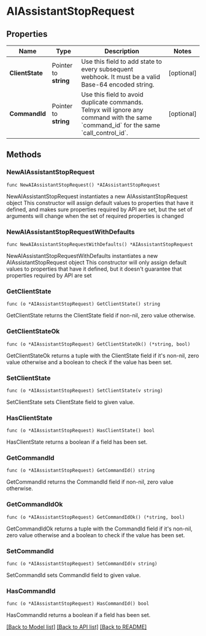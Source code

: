 # AIAssistantStopRequest

## Properties

Name | Type | Description | Notes
------------ | ------------- | ------------- | -------------
**ClientState** | Pointer to **string** | Use this field to add state to every subsequent webhook. It must be a valid Base-64 encoded string. | [optional] 
**CommandId** | Pointer to **string** | Use this field to avoid duplicate commands. Telnyx will ignore any command with the same &#x60;command_id&#x60; for the same &#x60;call_control_id&#x60;. | [optional] 

## Methods

### NewAIAssistantStopRequest

`func NewAIAssistantStopRequest() *AIAssistantStopRequest`

NewAIAssistantStopRequest instantiates a new AIAssistantStopRequest object
This constructor will assign default values to properties that have it defined,
and makes sure properties required by API are set, but the set of arguments
will change when the set of required properties is changed

### NewAIAssistantStopRequestWithDefaults

`func NewAIAssistantStopRequestWithDefaults() *AIAssistantStopRequest`

NewAIAssistantStopRequestWithDefaults instantiates a new AIAssistantStopRequest object
This constructor will only assign default values to properties that have it defined,
but it doesn't guarantee that properties required by API are set

### GetClientState

`func (o *AIAssistantStopRequest) GetClientState() string`

GetClientState returns the ClientState field if non-nil, zero value otherwise.

### GetClientStateOk

`func (o *AIAssistantStopRequest) GetClientStateOk() (*string, bool)`

GetClientStateOk returns a tuple with the ClientState field if it's non-nil, zero value otherwise
and a boolean to check if the value has been set.

### SetClientState

`func (o *AIAssistantStopRequest) SetClientState(v string)`

SetClientState sets ClientState field to given value.

### HasClientState

`func (o *AIAssistantStopRequest) HasClientState() bool`

HasClientState returns a boolean if a field has been set.

### GetCommandId

`func (o *AIAssistantStopRequest) GetCommandId() string`

GetCommandId returns the CommandId field if non-nil, zero value otherwise.

### GetCommandIdOk

`func (o *AIAssistantStopRequest) GetCommandIdOk() (*string, bool)`

GetCommandIdOk returns a tuple with the CommandId field if it's non-nil, zero value otherwise
and a boolean to check if the value has been set.

### SetCommandId

`func (o *AIAssistantStopRequest) SetCommandId(v string)`

SetCommandId sets CommandId field to given value.

### HasCommandId

`func (o *AIAssistantStopRequest) HasCommandId() bool`

HasCommandId returns a boolean if a field has been set.


[[Back to Model list]](../README.md#documentation-for-models) [[Back to API list]](../README.md#documentation-for-api-endpoints) [[Back to README]](../README.md)


